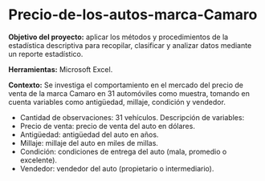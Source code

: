 # Precio-de-los-autos-marca-Camaro

**Objetivo del proyecto:** aplicar los métodos y procedimientos de la estadística descriptiva para recopilar, clasificar y analizar datos mediante un reporte estadístico.

**Herramientas:** Microsoft Excel.

**Contexto:** Se investiga el comportamiento en el mercado del precio de venta de la marca Camaro en 31 automóviles como muestra, tomando en cuenta variables como antigüedad, millaje, condición y vendedor.

- Cantidad de observaciones: 31 vehículos.
Descripción de variables: 
- Precio de venta: precio de venta del auto en dólares.
- Antigüedad: antigüedad del auto en años.
- Millaje: millaje del auto en miles de millas.
- Condición: condiciones de entrega del auto (mala, promedio o excelente).
- Vendedor: vendedor del auto (propietario o intermediario).
